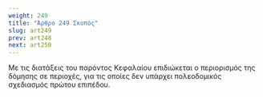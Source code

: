 ```yaml
---
weight: 249
title: "Άρθρο 249 Σκοπός"
slug: art249
prev: art248
next: art250
---
```


Με τις διατάξεις του παρόντος Κεφαλαίου επιδιώκεται ο περιορισμός της δόμησης σε περιοχές, για τις οποίες δεν υπάρχει πολεοδομικός σχεδιασμός πρώτου επιπέδου.


